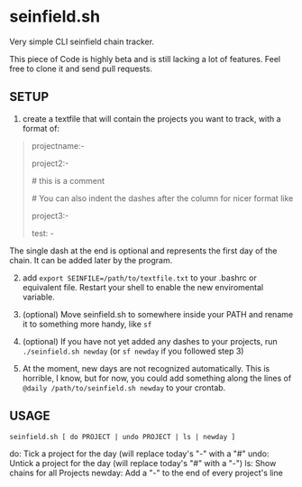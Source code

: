 seinfield.sh
============

Very simple CLI seinfield chain tracker.

This piece of Code is highly beta and is still lacking a lot of features. Feel free to clone it and send pull requests.

SETUP
-----

1. create a textfile that will contain the projects you want to track, with a format of:

> projectname:-
> 
> project2:-
> 
> \# this is a comment
> 
> \# You can also indent the dashes after the column for nicer format like
> 
> project3:-
> 
> test:    -

The single dash at the end is optional and represents the first day of the chain. It can be added later by the program.

2. add ```export SEINFILE=/path/to/textfile.txt``` to your .bashrc or equivalent file. Restart your shell to enable the new enviromental variable.

3. (optional) Move seinfield.sh to somewhere inside your PATH and rename it to something more handy, like ```sf```

4. (optional) If you have not yet added any dashes to your projects, run ```./seinfield.sh newday``` (or ```sf newday``` if you followed step 3)

5. At the moment, new days are not recognized automatically. This is horrible, I know, but for now, you could add something along the lines of ```@daily /path/to/seinfield.sh newday``` to your crontab.

USAGE
-----

    seinfield.sh [ do PROJECT | undo PROJECT | ls | newday ]

do:     Tick a project for the day (will replace today's "-" with a "#"
undo:   Untick a project for the day (will replace today's "#" with a "-")
ls:     Show chains for all Projects
newday: Add a "-" to the end of every project's line
